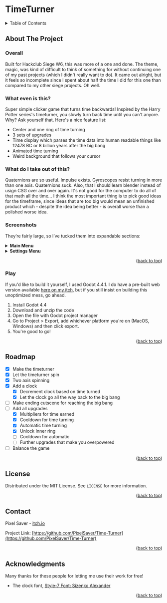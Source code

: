 

# TimeTurner
<a id="readme-top"></a>
<!-- PROJECT SHIELDS -->
<!--
*** I'm using markdown "reference style" links for readability.
*** Reference links are enclosed in brackets [ ] instead of parentheses ( ).
*** See the bottom of this document for the declaration of the reference variables
*** for contributors-url, forks-url, etc. This is an optional, concise syntax you may use.
*** https://www.markdownguide.org/basic-syntax/#reference-style-links
-->
<!--
[![Contributors][contributors-shield]][contributors-url]
[![Forks][forks-shield]][forks-url]
[![Stargazers][stars-shield]][stars-url]
[![Issues][issues-shield]][issues-url]
[![Unlicense License][license-shield]][license-url]
[![LinkedIn][linkedin-shield]][linkedin-url]-->



<!-- PROJECT LOGO -->
<!--
<br />
<div align="center">
  <a href="https://github.com/othneildrew/Best-README-Template">
	<img src="images/logo.png" alt="Logo" width="80" height="80">
  </a>

  <h3 align="center">Best-README-Template</h3>

  <p align="center">
	An awesome README template to jumpstart your projects!
	<br />
	<a href="https://github.com/othneildrew/Best-README-Template"><strong>Explore the docs »</strong></a>
	<br />
	<br />
	<a href="https://github.com/othneildrew/Best-README-Template">View Demo</a>
	&middot;
	<a href="https://github.com/othneildrew/Best-README-Template/issues/new?labels=bug&template=bug-report---.md">Report Bug</a>
	&middot;
	<a href="https://github.com/othneildrew/Best-README-Template/issues/new?labels=enhancement&template=feature-request---.md">Request Feature</a>
  </p>
</div>
-->


<!-- TABLE OF CONTENTS -->
<details>
  <summary>Table of Contents</summary>
  <ol>
	<a href="#about-the-project">About The Project</a>
	<li><a href="#built-with">Built With</a></li>
	</ul>
	<li><a href="#play">How to play?</a></li>
	<li><a href="#roadmap">Roadmap</a></li>
	<li><a href="#license">License</a></li>
	<li><a href="#contact">Contact</a></li>
	<li><a href="#acknowledgments">Acknowledgments</a></li>
  </ol>
</details>



<!-- ABOUT THE PROJECT -->
## About The Project

### Overall
Built for Hackclub Siege W6, this was more of a one and done. The theme, magic, was kind of difficult to think of something for without continuing one of my past projects (which I didn't really want to do). It came out alright, but it feels so incomplete since I spent about half the time I did for this one than compared to my other siege projects. Oh well.

### What even is this?
Super simple clicker game that turns time backwards! Inspired by the Harry Potter series's timeturner, you slowly turn back time until you can't anyore. Why? Ask yourself that. Here's a nice feature list:
* Center and one ring of time turning
* 3 sets of upgrades
* Time display which parses the time data into human readable things like 12478 BC or 8 billion years after the big bang
* Animated time turning
* Weird background that follows your cursor

### What do I take out of this?
Quaternions are so useful. Impulse exists. Gyroscopes resist turning in more than one axis. Quaternions suck. Also, that I should learn blender instead of usign CSG over and over again. It's not good for the computer to do all of that math all the time...
I think the most important thing is to pick good ideas for the timeframe, since ideas that are too big would mean an unfinished product which - despite the idea being better - is overall worse than a polished worse idea.

### Screenshots
They’re fairly large, so I’ve tucked them into expandable sections:

<details>
  <summary><strong>Main Menu</strong></summary>
  <img src="Media/screen1.png" alt="Screenshot of the gameplay">
</details>

<details>
  <summary><strong>Settings Menu</strong></summary>
  <img src="Media/screen2.png" alt="Screenshot of the gameplay a few minutes in">
</details>

<p align="right">(<a href="#readme-top">back to top</a>)</p>


<!--
### Built With

This section should list any major frameworks/libraries used to bootstrap your project.

* [![Godot][Godot 4.4]][Godot-url]
<!--
* [![Next][Next.js]][Next-url]
* [![React][React.js]][React-url]
* [![Vue][Vue.js]][Vue-url]
* [![Angular][Angular.io]][Angular-url]
* [![Svelte][Svelte.dev]][Svelte-url]
* [![Laravel][Laravel.com]][Laravel-url]
* [![Bootstrap][Bootstrap.com]][Bootstrap-url]
* [![JQuery][JQuery.com]][JQuery-url]-->



### Play 

If you'd like to build it yourself, I used Godot 4.4.1. I do have a pre-built web version available [here on my itch](https://pixelsaver.itch.io/Time-Turner), but if you still insist on building this unoptimized mess, go ahead.

1. Install Godot 4.4
2. Download and unzip the code
3. Open the file with Godot project manager
4. Go to Project > Export, add whichever platform you're on (MacOS, Windows) and then click export.
5. You're good to go!

<p align="right">(<a href="#readme-top">back to top</a>)</p>

<!-- ROADMAP -->
## Roadmap

- [x] Make the timeturner
- [x] Let the timeturner spin
- [x] Two axis spinning
- [x] Add a clock
	- [x] Decrement clock based on time turned
	- [x] Let the clock go all the way back to the big bang
- [ ] Make ending cutscene for reaching the big bang
- [ ] Add all upgrades
	- [x] Multipliers for time earned
	- [x] Cooldown for time turning
	- [x] Automatic time turning
	- [x] Unlock Inner ring
	- [ ] Cooldown for automatic
	- [ ] Further upgrades that make you overpowered
- [ ] Balance the game

<p align="right">(<a href="#readme-top">back to top</a>)</p>


<!-- LICENSE -->
## License

Distributed under the MIT License. See `LICENSE` for more information.

<p align="right">(<a href="#readme-top">back to top</a>)</p>



<!-- CONTACT -->
## Contact

Pixel Saver - [itch.io](https://pixelsaver.itch.io/) 

Project Link: [https://github.com/PixelSaver/Time-Turner](https://github.com/PixelSaver/Time-Turner)

<p align="right">(<a href="#readme-top">back to top</a>)</p>



<!-- ACKNOWLEDGMENTS -->
## Acknowledgments

Many thanks for these people for letting me use their work for free!

* The clock font, [Style-7 Font: Sizenko Alexander](http://www.styleseven.com)
<!--
* [Choose an Open Source License](https://choosealicense.com)
* [GitHub Emoji Cheat Sheet](https://www.webpagefx.com/tools/emoji-cheat-sheet)
* [Malven's Flexbox Cheatsheet](https://flexbox.malven.co/)
* [Malven's Grid Cheatsheet](https://grid.malven.co/)
* [Img Shields](https://shields.io)
* [GitHub Pages](https://pages.github.com)
* [Font Awesome](https://fontawesome.com)
* [React Icons](https://react-icons.github.io/react-icons/search)
-->
<p align="right">(<a href="#readme-top">back to top</a>)</p>



<!-- MARKDOWN LINKS & IMAGES -->
<!-- https://www.markdownguide.org/basic-syntax/#reference-style-links -->
[contributors-shield]: https://img.shields.io/github/contributors/othneildrew/Best-README-Template.svg?style=for-the-badge
[contributors-url]: https://github.com/othneildrew/Best-README-Template/graphs/contributors
[forks-shield]: https://img.shields.io/github/forks/othneildrew/Best-README-Template.svg?style=for-the-badge
[forks-url]: https://github.com/othneildrew/Best-README-Template/network/members
[stars-shield]: https://img.shields.io/github/stars/othneildrew/Best-README-Template.svg?style=for-the-badge
[stars-url]: https://github.com/othneildrew/Best-README-Template/stargazers
[issues-shield]: https://img.shields.io/github/issues/othneildrew/Best-README-Template.svg?style=for-the-badge
[issues-url]: https://github.com/othneildrew/Best-README-Template/issues
[license-shield]: https://img.shields.io/github/license/othneildrew/Best-README-Template.svg?style=for-the-badge
[license-url]: https://github.com/othneildrew/Best-README-Template/blob/master/LICENSE.txt
[linkedin-shield]: https://img.shields.io/badge/-LinkedIn-black.svg?style=for-the-badge&logo=linkedin&colorB=555
[linkedin-url]: https://linkedin.com/in/othneildrew
[product-screenshot]: images/screenshot.png

[Godot]: https://godotengine.org/assets/press/icon_monochrome_dark.png
[Godot-url]: [https://github.com/godotengine/godot](https://godotengine.org)

[Next.js]: https://img.shields.io/badge/next.js-000000?style=for-the-badge&logo=nextdotjs&logoColor=white
[Next-url]: https://nextjs.org/
[React.js]: https://img.shields.io/badge/React-20232A?style=for-the-badge&logo=react&logoColor=61DAFB
[React-url]: https://reactjs.org/
[Vue.js]: https://img.shields.io/badge/Vue.js-35495E?style=for-the-badge&logo=vuedotjs&logoColor=4FC08D
[Vue-url]: https://vuejs.org/
[Angular.io]: https://img.shields.io/badge/Angular-DD0031?style=for-the-badge&logo=angular&logoColor=white
[Angular-url]: https://angular.io/
[Svelte.dev]: https://img.shields.io/badge/Svelte-4A4A55?style=for-the-badge&logo=svelte&logoColor=FF3E00
[Svelte-url]: https://svelte.dev/
[Laravel.com]: https://img.shields.io/badge/Laravel-FF2D20?style=for-the-badge&logo=laravel&logoColor=white
[Laravel-url]: https://laravel.com
[Bootstrap.com]: https://img.shields.io/badge/Bootstrap-563D7C?style=for-the-badge&logo=bootstrap&logoColor=white
[Bootstrap-url]: https://getbootstrap.com
[JQuery.com]: https://img.shields.io/badge/jQuery-0769AD?style=for-the-badge&logo=jquery&logoColor=white
[JQuery-url]: https://jquery.com 

